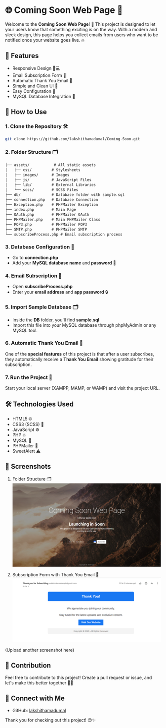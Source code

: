 # 🌐 Coming Soon Web Page 🚀

Welcome to the **Coming Soon Web Page**! 🎉 This project is designed to let your users know that something exciting is on the way. With a modern and sleek design, this page helps you collect emails from users who want to be notified once your website goes live. 🔥

## 📌 Features
- Responsive Design 📱💻
- Email Subscription Form 📧
- Automatic Thank You Email 💌
- Simple and Clean UI 🎨
- Easy Configuration 🔧
- MySQL Database Integration 💾

## 🚀 How to Use

### 1. Clone the Repository 🛠️
```bash
git clone https://github.com/lakshithamadumal/Coming-Soon.git
```

### 2. Folder Structure 🗂️
```
├── assets/           # All static assets
│   ├── css/         # Stylesheets
│   ├── images/      # Images
│   ├── js/          # JavaScript Files
│   ├── lib/         # External Libraries
│   └── scss/        # SCSS Files
├── db/              # Database folder with sample.sql
├── connection.php   # Database Connection
├── Exception.php    # PHPMailer Exception
├── index.php        # Main Page
├── OAuth.php        # PHPMailer OAuth
├── PHPMailer.php    # Main PHPMailer Class
├── POP3.php         # PHPMailer POP3
├── SMTP.php         # PHPMailer SMTP
└── subscribeProcess.php # Email subscription process
```

### 3. Database Configuration 💾
- Go to **connection.php**
- Add your **MySQL database name** and **password** 🔑

### 4. Email Subscription 📧
- Open **subscribeProcess.php**
- Enter your **email address** and **app password** 🔒

### 5. Import Sample Database 🗂️
- Inside the **DB** folder, you'll find **sample.sql**
- Import this file into your MySQL database through phpMyAdmin or any MySQL tool.

### 6. Automatic Thank You Email 💌
One of the **special features** of this project is that after a user subscribes, they automatically receive a **Thank You Email** showing gratitude for their subscription.

### 7. Run the Project 🎯
Start your local server (XAMPP, MAMP, or WAMP) and visit the project URL.

## 🛠️ Technologies Used
- HTML5 🌐
- CSS3 (SCSS) 🎨
- JavaScript ⚙️
- PHP 🔥
- MySQL 💾
- PHPMailer 📧
- SweetAlert ⚠️

## 📸 Screenshots
1. Folder Structure 🗂️
![Folder Structure](assets/images/Screenshot1.png)

2. Subscription Form with Thank You Email 💌
![Folder Structure](assets/images/Screenshot2.png)

(Upload another screenshot here)

## 💪 Contribution
Feel free to contribute to this project! Create a pull request or issue, and let's make this better together 🚀✨

## 🔗 Connect with Me
- GitHub: [lakshithamadumal](https://github.com/lakshithamadumal)

Thank you for checking out this project! 😊✨
